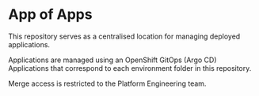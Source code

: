 # App of Apps

This repository serves as a centralised location for managing deployed applications.

Applications are managed using an OpenShift GitOps (Argo CD) Applications that correspond to each environment folder in this repository.

Merge access is restricted to the Platform Engineering team.
